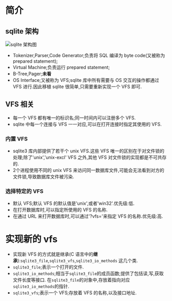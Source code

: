 
# 简介
## sqlite 架构
![sqlite 架构图](http://123.56.233.178/document/img/vfs1.gif)

*   Tokenizer,Parser,Code Generator;负责将 SQL 编译为 byte code(又被称为 prepared statement);
*   Virtual Machine;负责运行 prepared statement;
*   B-Tree,Pager;**未看**
*   OS Interface;又被称为 VFS;sqlite 库中所有需要与 OS 交互的操作都通过 VFS 进行.因此移植
    sqlite 很简单,只需要重新实现一个 VFS 即可.

## VFS 相关
*   每一个 VFS 都有唯一的标识名;同一时间内可以注册多个 VFS.
*   sqlite 中每一个连接与 VFS 一一对应,可以在打开连接时指定其使用的 VFS.

### 内置 VFS
*   sqlite3 库内部提供了若干个 unix VFS.这些 VFS 唯一的区别在于对文件锁的处理;除了'unix','unix-excl'
    VFS 之外,其他 VFS 对文件锁的实现都是不可共存的.
*   2个进程使用不同的 unix VFS 来访问同一数据库文件,可能会无法看到对方的文件锁,导致数据库文件被污染.

### 选择特定的 VFS
*   默认 VFS;默认 VFS 的默认值是'unix',或者'win32'.优先级:低.
*   在打开数据库时,可以指定所使用的 VFS 的名称.
*   在通过 URL 来打开数据库时,可以通过'?vfs='来指定 VFS 的名称.优先级:高.

# 实现新的 vfs
*   实现新 VFS 的方式就是继承(C 语言中的**继承**):`sqlite3_file`,`sqlite3_vfs`,`sqlite3_io_methods`
    这几个类.
*   `sqlite3_file`;表示一个打开的文件.
*   `sqlite3_io_methods`;相当于`sqlite3_file`的成员函数;提供了包括读,写,获取文件长度等接口.
    在`sqlite3_file`的对象中,存放着指向对应`sqlite3_io_methods`的指针.
*   `sqlite3_vfs`;表示一个 VFS;存放着 VFS 的名称,以及接口地址.
